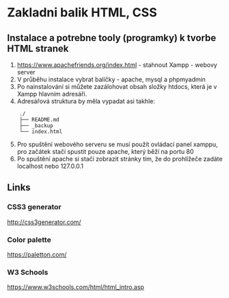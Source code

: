 # Zakladni balik HTML, CSS
## Instalace a potrebne tooly (programky) k tvorbe HTML stranek
1) https://www.apachefriends.org/index.html - stahnout Xampp - webovy server
2) V průběhu instalace vybrat balíčky - apache, mysql a phpmyadmin 
3) Po nainstalování si můžete zazálohovat obsah složky htdocs, která je v Xampp hlavním adresáři. 
4) Adresářová struktura by měla vypadat asi takhle:
```
    ./
    ├── README.md
    ├── _backup
    └── index.html
```
5) Pro spuštění webového serveru se musí použít ovládací panel xamppu, pro začátek stačí spustit pouze apache, který běží na portu 80
6) Po spuštění apache si stačí zobrazit stránky tím, že do prohlížeče zadáte localhost nebo 127.0.0.1

## Links

### CSS3 generator
http://css3generator.com/

### Color palette
https://paletton.com/

### W3 Schools
https://www.w3schools.com/html/html_intro.asp

## 

